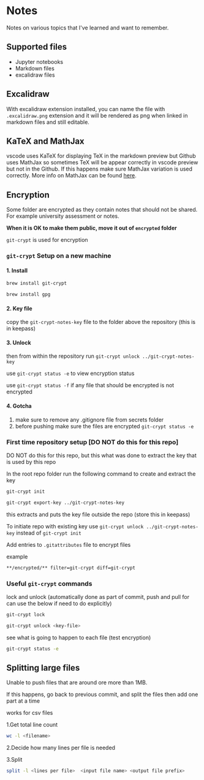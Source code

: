 # Notes

Notes on various topics that I've learned and want to remember.

## Supported files

* Jupyter notebooks
* Markdown files
* excalidraw files

## Excalidraw

With excalidraw extension installed, you can name the file with `.excalidraw.png` extension and it will be rendered as png when linked in markdown files and still editable.

## KaTeX and MathJax

vscode uses KaTeX for displaying TeX in the markdown preview but Github uses MathJax so sometimes TeX will be appear correctly in vscode preview but not in the Github. If this happens make sure MathJax variation is used correctly. More info on MathJax can be found [here](https://math.meta.stackexchange.com/questions/5020/mathjax-basic-tutorial-and-quick-reference).

## Encryption

Some folder are encrypted as they contain notes that should not be shared. For example university assessment or notes.

**When it is OK to make them public, move it out of `encrypted` folder**

`git-crypt` is used for encryption

### `git-crypt` Setup on a new machine

#### 1. Install

```sh
brew install git-crypt
```

```sh
brew install gpg
```

#### 2. Key file

copy the `git-crypt-notes-key` file to the folder above the repository (this is in keepass)

#### 3. Unlock

then from within the repository run `git-crypt unlock ../git-crypt-notes-key`

use `git-crypt status -e` to view encryption status

use `git-crypt status -f` if any file that should be encrypted is not encrypted

#### 4. Gotcha

1. make sure to remove any .gitignore file from secrets folder
2. before pushing make sure the files are encrypted `git-crypt status -e`

### First time repository setup [DO NOT do this for this repo]

DO NOT do this for this repo, but this what was done to extract the key that is used by this repo

In the root repo folder run the following command to create and extract the key

```sh
git-crypt init
```

```sh
git-crypt export-key ../git-crypt-notes-key
```

this extracts and puts the key file outside the repo (store this in keepass)

To initiate repo with existing key use `git-crypt unlock ../git-crypt-notes-key` instead of `git-crypt init`

Add entries to `.gitattributes` file to encrypt files

example

```sh
**/encrypted/** filter=git-crypt diff=git-crypt
```

### Useful `git-crypt` commands

lock and unlock (automatically done as part of commit, push and pull for can use the below if need to do explicitly)

```sh
git-crypt lock
```

```sh
git-crypt unlock <key-file>
```

see what is going to happen to each file (test encryption)

```sh
git-crypt status -e
```

## Splitting large files

Unable to push files that are around ore more than 1MB.

If this happens, go back to previous commit, and split the files then add one part at a time

works for csv files

1.Get total line count

```bash
wc -l <filename>
```

2.Decide how many lines per file is needed

3.Split

```bash
split -l <lines per file>  <input file name> <output file prefix>
```
